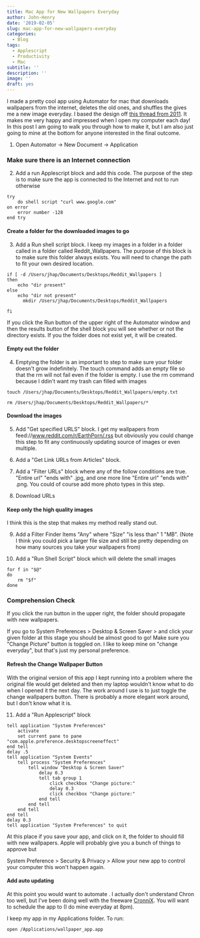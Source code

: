 ```yaml
---
title: Mac App for New Wallpapers Everyday
author: John-Henry
date: '2019-02-05'
slug: mac-app-for-new-wallpapers-everyday
categories:
  - Blog
tags:
  - Applescript
  - Productivity
  - Mac
subtitle: ''
description: ''
image: ''
draft: yes
---
```



I made a pretty cool app using Automator for mac that downloads wallpapers from the internet, deletes the old ones, and shuffles the gives me a new image everyday. I based the design off [this thread from 2011](https://www.reddit.com/r/apple/comments/gk0g7/here_is_how_to_create_an_automator_app_that_will/). It makes me very happy and impressed when I open my computer each day! In this post I am going to walk you through how to make it, but I am also just going to mine at the bottom for anyone interested in the final outcome.



1) Open Automator -> New Document -> Application


### Make sure there is an Internet connection

2) Add a run Applescript block and add this code. The purpose of the step is to make sure the app is connected to the Internet and not to run otherwise
```
try
	do shell script "curl www.google.com"
on error
	error number -128
end try
```


#### Create a folder for the downloaded images to go

3) Add a Run shell script block. I keep my images in a folder in a folder called in a folder called Reddit_Wallpapers. The purpose of this block is to make sure this folder always exists. You will need to change the path to fit your own desired location.

```
if [ -d /Users/jhap/Documents/Desktops/Reddit_Wallpapers ]   
then 
    echo "dir present"
else
    echo "dir not present"
	  mkdir /Users/jhap/Documents/Desktops/Reddit_Wallpapers
	
fi
```

If you click the Run button of the upper right of the Automator window and then the results button of the shell block you will see whether or not the directory exists. If you the folder does not exist yet, it will be created.


#### Empty out the folder

4) Emptying the folder is an important to step to make sure your folder doesn't grow indefinitely. The touch command adds an empty file so that the rm will not fail even if the folder is empty. I use the rm command because I ddin't want my trash can filled with images

```
touch /Users/jhap/Documents/Desktops/Reddit_Wallpapers/empty.txt

rm /Users/jhap/Documents/Desktops/Reddit_Wallpapers/*
```


#### Download the images


5) Add "Get specified URLS" block. I get my wallpapers from feed://www.reddit.com/r/EarthPorn/.rss but obviously you could change this step to fit any continuously updating source of images or even multiple.

6) Add a "Get Link URLs from Articles" block.

7) Add a "Filter URLs" block where any of the follow conditions are true. "Entire url" "ends with" .jpg, and one more line "Entire url" "ends with" .png. You could of course add more photo types in this step.

8) Download URLs


#### Keep only the high quality images

I think this is the step that makes my method really stand out.

9) Add a Filter Finder Items  "Any" where "Size" "is less than" 1 "MB". (Note I think you could pick a larger file size and still be pretty depending on how many sources you take your wallpapers from)

10) Add a "Run Shell Script" block which will delete the small images
```
for f in "$@"
do
	rm "$f"
done
```


### Comprehension Check

If you click the run button in the upper right, the folder should propagate with new wallpapers. 

If you go to System Preferences > Desktop & Screen Saver > and click your given folder at this stage you should be almost good to go! Make sure you "Change Picture" button is toggled on. I like to keep mine on "change everyday", but that's just my personal preference.


#### Refresh the Change Wallpaper Button


With the original version of this app I kept running into a problem where the original file would get deleted and then my laptop wouldn't know what to do when I opened it the next day. The work around I use is to just toggle the change wallpapers button. There is probably a more elegant work around, but I don't know what it is.


11) Add a "Run Applescript" block

```
tell application "System Preferences"
	activate
	set current pane to pane "com.apple.preference.desktopscreeneffect"
end tell
delay .5
tell application "System Events"
	tell process "System Preferences"
		tell window "Desktop & Screen Saver"
			delay 0.3
			tell tab group 1
				click checkbox "Change picture:"
				delay 0.3
				click checkbox "Change picture:"
			end tell
		end tell
	end tell
end tell
delay 0.3
tell application "System Preferences" to quit
```

At this place if you save your app, and click on it, the folder to should fill with new wallpapers. Apple will probably give you a bunch of things to approve but 

System Preference > Security & Privacy > Allow your new app to control your computer this won't happen again. 


#### Add auto updating

At this point you would want to automate . I actually don't understand Chron too well, but I've been doing well with the freeware [CronniX](). You will want to schedule the app to (I do mine everyday at 8pm). 

I keep my app in my Applications folder. To run:

```
open /Applications/wallpaper_app.app
```

